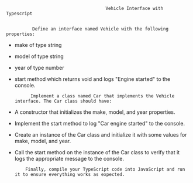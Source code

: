                                           Vehicle Interface with Typescript


              Define an interface named Vehicle with the following properties:
- make of type string
- model of type string
- year of type number
- start method which returns void and logs "Engine started" to the console.

            Implement a class named Car that implements the Vehicle interface. The Car class should have:
- A constructor that initializes the make, model, and year properties.
- Implement the start method to log "Car engine started" to the console.
- Create an instance of the Car class and initialize it with some values for make, model, and year.
- Call the start method on the instance of the Car class to verify that it logs the appropriate message to the console.

          Finally, compile your TypeScript code into JavaScript and run it to ensure everything works as expected.
